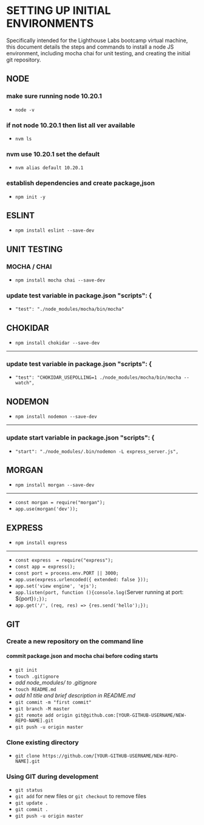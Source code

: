 # SETTING UP INITIAL ENVIRONMENTS
Specifically intended for the Lighthouse Labs bootcamp virtual machine, this document details the steps and commands to install a node JS environment, including mocha chai for unit testing, and creating the initial git repository.

## NODE
### make sure running node 10.20.1
* `node -v`

### if not node 10.20.1 then list all ver available
* `nvm ls` 

### nvm use 10.20.1 set the default
* `nvm alias default 10.20.1`

### establish dependencies and create package,json
* `npm init -y`

## ESLINT
* `npm install eslint --save-dev`

## UNIT TESTING
### MOCHA / CHAI
* `npm install mocha chai --save-dev`

### update test variable in package.json "scripts": {
* `"test": "./node_modules/mocha/bin/mocha"`

## CHOKIDAR
* `npm install chokidar --save-dev`
---------------------------------
### update test variable in package.json "scripts": {
* `"test": "CHOKIDAR_USEPOLLING=1 ./node_modules/mocha/bin/mocha --watch",`

## NODEMON
* `npm install nodemon --save-dev`
---------------------------------
### update start variable in package.json "scripts": {
* `"start": "./node_modules/.bin/nodemon -L express_server.js",`

## MORGAN
* `npm install morgan --save-dev`
---------------------------------
* `const morgan = require("morgan");`
* `app.use(morgan('dev'));`

## EXPRESS
* `npm install express`
-----------------------
* `const express  = require("express");`
* `const app = express();`
* `const port = process.env.PORT || 3000;`
* `app.use(express.urlencoded({ extended: false }));`
* `app.set('view engine', 'ejs');`
* `app.listen(port, function (){console.log(`Server running at port: ${port}`);});`
* `app.get('/', (req, res) => {res.send('hello');});`

## GIT
### Create a new repository on the command line
#### commit package.json and mocha chai before coding starts
* `git init`
* `touch .gitignore`
* *add node_modules/ to .gitignore*
* `touch README.md`
* *add h1 title and brief description in README.md*
* `git commit -m "first commit"`
* `git branch -M master`
* `git remote add origin git@github.com:[YOUR-GITHUB-USERNAME/NEW-REPO-NAME].git`
* `git push -u origin master`

### Clone existing directory
* `git clone https://github.com/[YOUR-GITHUB-USERNAME/NEW-REPO-NAME].git`

### Using GIT during development
* `git status`
* `git add` for new files or `git checkout` to remove files
* `git update .`
* `git commit .`
* `git push -u origin master`
